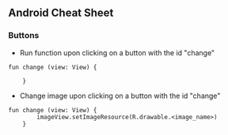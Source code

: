 ## Android Cheat Sheet

### Buttons

* Run function upon clicking on a button with the id "change"

```
fun change (view: View) {

    }
```

* Change image upon clicking on a button with the id "change"

```
fun change (view: View) {
        imageView.setImageResource(R.drawable.<image_name>)
    }
```
